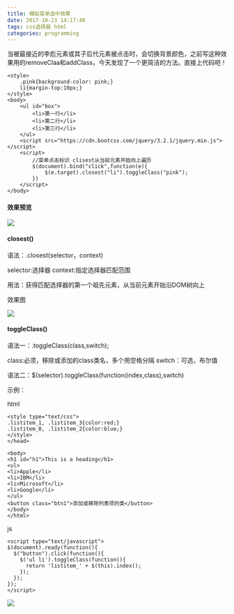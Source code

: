 ```yaml
---
title: 模拟菜单选中效果
date: 2017-10-23 14:17:40
tags: css选择器 html
categories: programming
---
```

当被最接近的李彪元素或其子后代元素被点击时，会切换背景颜色，之前写这种效果用的removeClaa和addClass，今天发现了一个更简洁的方法。直接上代码吧！

	<style>
	    .pink{background-color: pink;}
	    li{margin-top:10px;}
	</style>
	<body>
	    <ul id="box">
	        <li>第一行</li>
	        <li>第二行</li>
	        <li>第三行</li>
	    </ul>
	    <script src="https://cdn.bootcss.com/jquery/3.2.1/jquery.min.js"></script>
	    <script>
	        //菜单点击标识 clisest从当前元素开始向上遍历
	        $(document).bind("click",function(e){
	            $(e.target).closest("li").toggleClass("pink");
	        })
	    </script>
	</body>

<!-- more -->

#### 效果预览 ####
![](http://oibijaovc.bkt.clouddn.com/QQ%E6%88%AA%E5%9B%BE20171024180956.png)

#### closest() ####

语法：.closest(selector，context)

selector:选择器
context:指定选择器匹配范围

用法：获得匹配选择器的第一个祖先元素，从当前元素开始沿DOM树向上

效果图

![](http://oibijaovc.bkt.clouddn.com/QQ%E6%88%AA%E5%9B%BE20171025110734.png)

#### toggleClass() ####

语法一：.toggleClass(class,switch);

class:必须，移除或添加的class类名，多个用空格分隔
switch：可选，布尔值

语法二：$(selector).toggleClass(function(index,class),switch)

示例：

html

	<style type="text/css">
	.listitem_1, .listitem_3{color:red;}
	.listitem_0, .listitem_2{color:blue;}
	</style>
	</head>
	
	<body>
	<h1 id="h1">This is a heading</h1>
	<ul>
	<li>Apple</li>
	<li>IBM</li>
	<li>Microsoft</li>
	<li>Google</li>
	</ul>
	<button class="btn1">添加或移除列表项的类</button>
	</body>
	</html>

js
	
	<script type="text/javascript">
	$(document).ready(function(){
	  $("button").click(function(){
	    $('ul li').toggleClass(function(){
	      return 'listitem_' + $(this).index();
	    });
	  });
	});
	</script>

![](http://oibijaovc.bkt.clouddn.com/QQ%E6%88%AA%E5%9B%BE20171024172804.png)